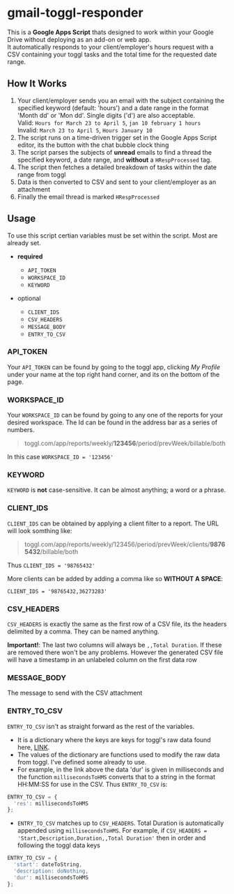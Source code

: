 # gmail-toggl-responder
This is a **Google Apps Script** thats designed to work within your Google Drive without deploying as an add-on or web app.<br>It automatically responds to your client/employer's hours request with a CSV containing your toggl tasks and the total time for the requested date range.

## How It Works
1. Your client/employer sends you an email with the subject containing the specified keyword (default: 'hours') and a date range in the format 'Month dd' or 'Mon dd'. Single digits ('d') are also acceptable.  
Valid: `Hours for March 23 to April 5`, `jan 10 february 1 hours`  
Invalid: `March 23 to April 5`, `Hours January 10`
2. The script runs on a time-driven trigger set in the Google Apps Script editor, its the button with the chat bubble clock thing
3. The script parses the subjects of **unread** emails to find a thread the specified keyword, a date range, and **without** a `HRespProcessed` tag.
4. The script then fetches a detailed breakdown of tasks within the date range from toggl
5. Data is then converted to CSV and sent to your client/employer as an attachment
6. Finally the email thread is marked `HRespProcessed`

## Usage
To use this script certian variables must be set within the script. Most are already set.
- **required**
  - `API_TOKEN`
  - `WORKSPACE_ID`
  - `KEYWORD`

- optional
  - `CLIENT_IDS`
  - `CSV_HEADERS`
  - `MESSAGE_BODY`
  - `ENTRY_TO_CSV`

### API_TOKEN
Your `API_TOKEN` can be found by going to the toggl app, clicking _My Profile_ under your name at the top right hand corner, and its on the bottom of the page.

### WORKSPACE_ID
Your `WORKSPACE_ID` can be found by going to any one of the reports for your desired workspace. The Id can be found in the address bar as a series of numbers.  

> toggl.com/app/reports/weekly/**123456**/period/prevWeek/billable/both

In this case `WORKSPACE_ID = '123456'`

### KEYWORD
`KEYWORD` is **not** case-sensitive. It can be almost anything; a word or a phrase.

### CLIENT_IDS
`CLIENT_IDS` can be obtained by applying a client filter to a report. The URL will look somthing like:  

> toggl.com/app/reports/weekly/123456/period/prevWeek/clients/**98765432**/billable/both

Thus `CLIENT_IDS = '98765432'`

More clients can be added by adding a comma like so **WITHOUT A SPACE**:

`CLIENT_IDS = '98765432,36273283'`

### CSV_HEADERS
`CSV_HEADERS` is exactly the same as the first row of a CSV file, its the headers delimited by a comma. They can be named anything.

**Important!**: The last two columns will always be `,,Total Duration`. If these are removed there won't be any problems. However the generated CSV file will have a timestamp in an unlabeled column on the first data row

### MESSAGE_BODY
The message to send with the CSV attachment

### ENTRY_TO_CSV
`ENTRY_TO_CSV` isn't as straight forward as the rest of the variables.
- It is a dictionary where the keys are keys for toggl's raw data found here, [LINK](https://github.com/toggl/toggl_api_docs/blob/master/reports/detailed.md#data-array).
- The values of the dictionary are functions used to modify the raw data from toggl. I've defined some already to use.  
- For example, in the link above the data 'dur' is given in milliseconds and the function `millisecondsToHMS` converts that to a string in the format HH:MM:SS for use in the CSV. Thus `ENTRY_TO_CSV` is:

```JavaScript
ENTRY_TO_CSV = {
  'res': millisecondsToHMS
};
```

- `ENTRY_TO_CSV` matches up to `CSV_HEADERS`. Total Duration is automatically appended using `millisecondsToHMS`. For example, if `CSV_HEADERS = 'Start,Description,Duration,,Total Duration'` then in order and following the toggl data keys

```JavaScript
ENTRY_TO_CSV = {
  'start': dateToString,
  'description: doNothing,
  'dur': millisecondsToHMS
};
```
